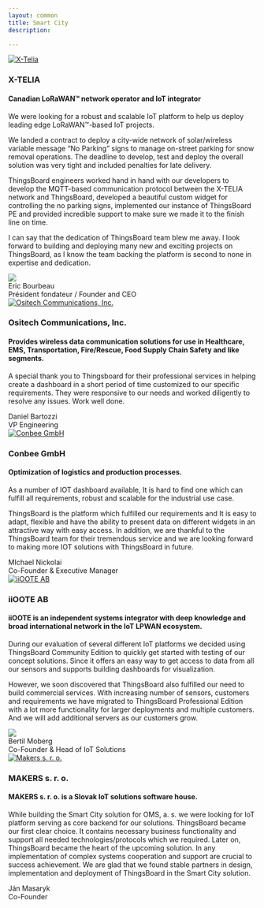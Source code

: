 ```yaml
---
layout: common
title: Smart City
description: 

---
```


<div class="customer-block">
    <a href="https://x-telia.com/">
        <div class="customer-logo">
            <img width="" src="/images/customers/x-telia.png" alt="X-Telia">
        </div>
    </a>
    <div class="customer-content">
        <h3 id="x-telia">
            X-TELIA 
        </h3>
        <h4>
            Canadian LoRaWAN™ network operator and IoT integrator
        </h4>    
        <p>
        We were looking for a robust and scalable IoT platform to help us deploy leading edge LoRaWAN™-based IoT projects.
        </p> 
        <p>
        We landed a contract to deploy a city-wide network of solar/wireless variable message “No Parking” signs to manage on-street parking for snow removal operations.  The deadline to develop, test and deploy the overall solution was very tight and included penalties for late delivery.
        </p> 
        <p>
        ThingsBoard engineers worked hand in hand with our developers to develop the MQTT-based communication protocol between the X-TELIA network and ThingsBoard, developed a beautiful custom widget for controlling the no parking signs, implemented our instance of ThingsBoard PE and provided incredible support to make sure we made it to the finish line on time.
        </p> 
        <p>
        I can say that the dedication of ThingsBoard team blew me away. I look forward to building and deploying many new and exciting projects on ThingsBoard, as I know the team backing the platform is second to none in expertise and dedication.
        </p>
        <div class="person-logo-container">
            <img class="person-logo" src="/images/customers/x-telia-person.jpg"/>
            <div class="person-title">
                Eric Bourbeau <br/>
                Président fondateur / Founder and CEO
            </div>
        </div>
    </div>
</div>


<div class="customer-block">
    <a href="https://www.ositech.com/">
        <div class="customer-logo">
            <img width="" src="/images/customers/ositech.png" alt="Ositech Communications, Inc.">
        </div>
    </a>
    <div class="customer-content">
        <h3 id="ositech">
            Ositech Communications, Inc.
        </h3>
        <h4>
            Provides wireless data communication solutions for use in Healthcare, EMS, Transportation, Fire/Rescue, Food Supply Chain Safety and like segments.
        </h4>  
        <p>
        A special thank you to Thingsboard for their professional services in helping create a dashboard in a short period of time customized to our specific requirements. They were responsive to our needs and worked diligently to resolve any issues. Work well done. 
        </p> 
        <div class="person-logo-container">
            <div class="person-title">
                Daniel Bartozzi <br/>
                VP Engineering
            </div>
        </div>
    </div>
</div>

<div class="customer-block">
    <a href="https://www.conbee.eu/">
        <div class="customer-logo">
            <img width="" src="/images/customers/conbee.svg" alt="Conbee GmbH">
        </div>
    </a>
    <div class="customer-content">
        <h3 id="conbee">
            Conbee GmbH
        </h3>
        <h4>
            Optimization of logistics and production processes.
        </h4>  
        <p>
            As a number of IOT dashboard available, It is hard to find one which can fulfill all requirements, robust and scalable for the industrial use case.  
        </p>
        <p>
            ThingsBoard is the platform which fulfilled our requirements and It is easy to adapt, flexible and have the ability to present data on different widgets in an attractive way with easy access. In addition, we are thankful to the ThingsBoard team for their tremendous service and we are looking forward to making more IOT solutions with ThingsBoard in future.
        </p> 
        <div class="person-logo-container">
            <div class="person-title">
                MIchael Nickolai <br/>
                Co-Founder & Executive Manager
            </div>
        </div>
    </div>
</div>

<div class="customer-block">
    <a href="https://www.iioote.com/">
        <div class="customer-logo">
            <img width="" src="/images/customers/iioote.png" alt="iiOOTE AB">
        </div>
    </a>
    <div class="customer-content">
        <h3 id="iioote">
            iiOOTE AB
        </h3>
        <h4>
            iiOOTE is an independent systems integrator with deep knowledge and broad international network in the IoT LPWAN ecosystem. 
        </h4>  
        <p>
           During our evaluation of several different IoT platforms we decided using ThingsBoard Community Edition to quickly get started with testing of our concept solutions. Since it offers an easy way to get access to data from all our sensors and supports building dashboards for visualization.  
        </p>
        <p>
           However, we soon discovered that ThingsBoard also fulfilled our need to build commercial services. With increasing number of sensors, customers and requirements we have migrated to ThingsBoard Professional Edition with a lot more functionality for larger deployments and multiple customers. And we will add additional servers as our customers grow.
        </p> 
        <div class="person-logo-container">
        <img class="person-logo" src="/images/customers/bertil.png"/>
            <div class="person-title">
                Bertil Moberg  <br/>
                Co-Founder & Head of IoT Solutions
            </div>
        </div>
    </div>
</div>

<div class="customer-block">
    <a href="https://www.makers.sk/">
        <div class="customer-logo">
            <img width="" src="/images/customers/makerssro.jpg" alt="Makers s. r. o.">
        </div>
    </a>
    <div class="customer-content">
        <h3 id="makers">
            MAKERS s. r. o.
        </h3>
        <h4>
           MAKERS s. r. o. is a Slovak IoT solutions software house.  
        </h4>  
        <p>
           While building the Smart City solution for OMS, a. s. we were looking for IoT platform serving as core backend for our solutions. ThingsBoard became our first clear choice. It contains necessary business functionality and support all needed technologies/protocols which we required. Later on, ThingsBoard became the heart of the upcoming solution. In any implementation of complex systems cooperation and support are crucial to success achievement. We are glad that we found stable partners in design, implementation and deployment of ThingsBoard in the Smart City solution.  
        </p> 
        <div class="person-logo-container">
            <div class="person-title">
                Ján Masaryk  <br/>
                Co-Founder 
            </div>
        </div>
    </div>
</div>
